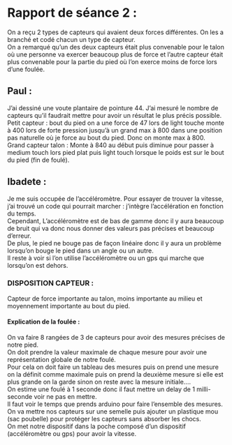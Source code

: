 # Rapport de séance 2 :
On a reçu 2 types de capteurs qui avaient deux forces différentes. On les a branché et codé chacun un type de capteur.<br>
On a remarqué qu’un des deux capteurs était plus convenable pour le talon où une personne va exercer beaucoup plus de force et l’autre capteur était plus 
convenable pour la partie du pied où l’on exerce moins de force lors d’une foulée.
<h2>Paul : </h2>
J’ai dessiné une voute plantaire de pointure 44. J’ai mesuré le nombre de capteurs qu’il faudrait mettre pour avoir un résultat le plus précis possible. <br>
Petit capteur : bout du pied on a une force de 47 lors de light touche monte à 400 lors de forte pression jusqu’à un grand max à 800 dans une position pas naturelle 
où je force au bout du pied. Donc on monte max à 800.<br>
Grand capteur talon : Monte à 840 au début puis diminue pour passer à medium touch 
lors pied plat puis light touch lorsque le poids est sur le bout du pied (fin de foulé).<br>

<h2>Ibadete : </h2>

Je me suis occupée de l’accéléromètre. Pour essayer de trouver la vitesse, j’ai trouvé un code qui pourrait marcher : 
j’intègre l’accélération en fonction du temps.<br> 
Cependant, L’accéléromètre est de bas de gamme donc il y aura beaucoup de bruit qui va donc nous donner des valeurs pas précises et beaucoup d’erreur. <br>
De plus, le pied ne bouge pas de façon linéaire donc il y aura un problème lorsqu’on bouge le pied dans un angle ou un autre. <br>
Il reste à voir si l’on utilise l’accéléromètre ou un gps qui marche que lorsqu’on est dehors. <br>


<h3>DISPOSITION CAPTEUR :</h3>
Capteur de force importante au talon, moins importante au milieu et moyennement importante au bout du pied.<br>

<h4>Explication de la foulée :</h4>
On va faire 8 rangées de 3 de capteurs pour avoir des mesures précises de notre pied.<br>
On doit prendre la valeur maximale de chaque mesure pour avoir une représentation globale de notre foulé.<br>
Pour cela on doit faire un tableau des mesures puis on prend une mesure on la définit comme maximale puis on prend la deuxième mesure si elle est 
plus grande on la garde sinon on reste avec la mesure initiale….<br>
On estime une foulé à 1 seconde donc il faut mettre un delay de 1 milli-seconde voir ne pas en mettre.<br>
Il faut voir le temps que prends arduino pour faire l’ensemble des mesures.<br>
On va mettre nos capteurs sur une semelle puis ajouter un plastique mou (sac poubelle) pour protéger les capteurs sans absorber les chocs.<br>
On met notre dispositif dans la poche composé d’un dispositif (accéléromètre ou gps) pour avoir la vitesse.<br>

